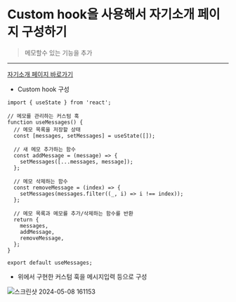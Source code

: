 # Custom hook을 사용해서 자기소개 페이지 구성하기
> 메모할수 있는 기능을 추가
<hr>
<a href="https://kim-do-kyun.github.io/React/0503/%EC%9E%90%EA%B8%B0%EC%86%8C%EA%B0%9C%ED%8E%98%EC%9D%B4%EC%A7%80/build/">자기소개 페이지 바로가기</a>

* Custom hook 구성
```
import { useState } from 'react';

// 메모를 관리하는 커스텀 훅
function useMessages() {
  // 메모 목록을 저장할 상태
  const [messages, setMessages] = useState([]);

  // 새 메모 추가하는 함수
  const addMessage = (message) => {
    setMessages([...messages, message]);
  };

  // 메모 삭제하는 함수
  const removeMessage = (index) => {
    setMessages(messages.filter((_, i) => i !== index));
  };

  // 메모 목록과 메모를 추가/삭제하는 함수를 반환
  return {
    messages,
    addMessage,
    removeMessage,
  };
}

export default useMessages;

```

* 위에서 구현한 커스텀 훅을 메시지입력 등으로 구성

![스크린샷 2024-05-08 161153](https://github.com/kim-do-kyun/React/assets/70315428/77b0ff37-b157-4bef-81d8-735abb9bf018)
